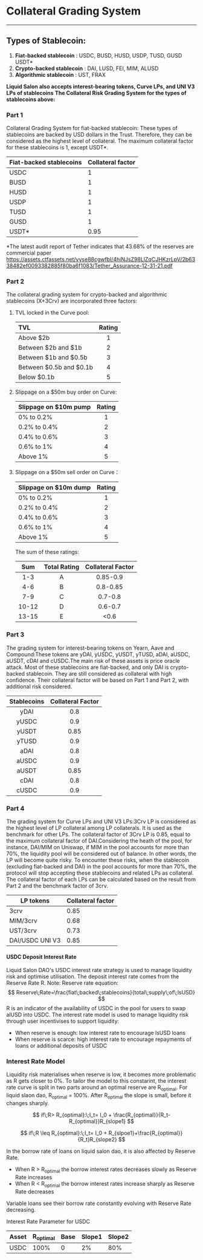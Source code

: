 

















# Collateral Grading System

---

## Types of Stablecoin:

1. **Fiat-backed stablecoin** : USDC, BUSD, HUSD, USDP, TUSD, GUSD USDT*
2. **Crypto-backed stablecoin** : DAI, LUSD, FEI, MIM, ALUSD
3. **Algorithmic stablecoin** : UST, FRAX

**Liquid Salon also accepts interest-bearing tokens, Curve LPs, and UNI V3 LPs of stablecoins**
**The Collateral Risk Grading System for the types of stablecoins above:**

### Part 1

Collateral Grading System for fiat-backed stablecoin: These types of stablecoins are backed by USD dollars in the Trust. Therefore, they can be considered as the highest level of collateral. The maximum collateral factor for these stablecoins is 1, except USDT*.

| Fiat-backed stablecoins | Collateral factor |
| ----------------------- | ----------------- |
| USDC                    | 1                 |
| BUSD                    | 1                 |
| HUSD                    | 1                 |
| USDP                    | 1                 |
| TUSD                    | 1                 |
| GUSD                    | 1                 |
| USDT*                   | 0.95              |

*The latest audit report of Tether indicates that 43.68% of the reserves are commercial paper https://assets.ctfassets.net/vyse88cgwfbl/4hiNJsZ98LlZqCJHKzrLpV/2b6338482ef0093382885f80ba6f1083/Tether_Assurance-12-31-21.pdf 



### Part 2

The collateral grading system for crypto-backed and algorithmic stablecoins (X+3Crv) are incorporated three factors:

1. TVL locked in the Curve pool:

   | TVL                     | Rating |
   | :---------------------- | :----: |
   | Above $2b               |   1    |
   | Between $2b and $1b     |   2    |
   | Between $1b and $0.5b   |   3    |
   | Between $0.5b and $0.1b |   4    |
   | Below $0.1b             |   5    |

   

2. Slippage on a $50m buy order on Curve:

   | Slippage on $10m pump | Rating |
   | --------------------- | :----: |
   | 0% to 0.2%            |   1    |
   | 0.2% to 0.4%          |   2    |
   | 0.4% to 0.6%          |   3    |
   | 0.6% to 1%            |   4    |
   | Above 1%              |   5    |

   

3. Slippage on a $50m sell order on Curve：

   | Slippage on $10m dump | Rating |
   | --------------------- | :----: |
   | 0% to 0.2%            |   1    |
   | 0.2% to 0.4%          |   2    |
   | 0.4% to 0.6%          |   3    |
   | 0.6% to 1%            |   4    |
   | Above 1%              |   5    |

   The sum of these ratings:

   |  Sum  | Total Rating | Collateral Factor |
   | :---: | :----------: | :---------------: |
   |  1-3  |      A       |     0.85-0.9      |
   |  4-6  |      B       |     0.8-0.85      |
   |  7-9  |      C       |      0.7-0.8      |
   | 10-12 |      D       |      0.6-0.7      |
   | 13-15 |      E       |       <0.6        |

   

### Part 3

The grading system for interest-bearing tokens on Yearn, Aave and Compound:These tokens are yDAI, yUSDC, yUSDT, yTUSD, aDAI, aUSDC, aUSDT, cDAI and cUSDC.The main risk of these assets is price oracle attack. Most of these stablecoins are fiat-backed, and only DAI is crypto-backed stablecoin. They are still considered as collateral with high confidence. Their collateral factor will be based on Part 1 and Part 2, with additional risk considered.

| Stablecoins | Collateral Factor |
| :---------: | :---------------: |
|    yDAI     |        0.8        |
|    yUSDC    |        0.9        |
|    yUSDT    |       0.85        |
|    yTUSD    |        0.9        |
|    aDAI     |        0.8        |
|    aUSDC    |        0.9        |
|    aUSDT    |       0.85        |
|    cDAI     |        0.8        |
|    cUSDC    |        0.9        |

### Part 4

The grading system for Curve LPs and UNI V3 LPs:3Crv LP is considered as the highest level of LP collateral among LP collaterals. It is used as the benchmark for other LPs. The collateral factor of 3Crv LP is 0.85, equal to the maximum collateral factor of DAI.Considering the heath of the pool, for instance, DAI/MIM on Uniswap, if MIM in the pool accounts for more than 70%, the liquidity pool will be considered out of balance. In other words, the LP will become quite risky. To encounter these risks, when the stablecoin (excluding fiat-backed and DAI) in the pool accounts for more than 70%, the protocol will stop accepting these stablecoins and related LPs as collateral. The collateral factor of each LPs can be calculated based on the result from Part 2 and the benchmark factor of 3crv.

| LP tokens       | Collateral factor |
| --------------- | ----------------- |
| 3crv            | 0.85              |
| MIM/3crv        | 0.68              |
| UST/3crv        | 0.73              |
| DAI/USDC UNI V3 | 0.85              |



#### USDC Deposit Interest Rate

Liquid Salon DAO's USDC interest rate strategy is used to manage liquidity risk and optimise utilisation. The deposit interest rate comes from the Reserve Rate R. Note: Reserve rate equation: 
$$
Reserve\;Rate=\frac{fiat\;backed\;stablecoins}{total\;supply\;of\;lsUSD}
$$
R is an indicator of the availability of USDC in the pool for users to swap alUSD into USDC. The interest rate model is used to manage liquidity risk through user incentivises to support liquidity:

- When reserve is enough: low interest rate to encourage lsUSD loans
- When reserve is scarce: high interest rate to encourage repayments of loans or additional deposits of USDC

### Interest Rate Model

Liquidity risk materialises when reserve is low, it becomes more problematic as R gets closer to 0%. To tailor the model to this constarint, the interest rate curve is split in two parts around an optimal reserve are R<sub>optimal</sub>. For liquid slaon dao, R<sub>optimal</sub> = 100%. After R<sub>optimal</sub> the slope is small, before it changes sharply.  

$$
if\;R> R_{optimal}:\;I_t= I_0 + \frac{R_{optimal}}{R_t-R_{optimal}}R_{slope1}
$$

$$
if\;R \leq R_{optimal}:\;I_t= I_0 + R_{slpoe1}+\frac{R_{optimal}}{R_t}R_{slope2}
$$


In the borrow rate of loans on liquid salon dao, it is also affected by Reserve Rate. 

- When R > R<sub>optimal</sub> the borrow interest rates decreases slowly as Reserve Rate increases
- When R < R<sub>optimal</sub> the borrow interest rates increase sharply as Reserve Rate decreases

Variable loans see their borrow rate constantly evolving with Reserve Rate decreasing. 

Interest Rate Parameter for USDC

| Asset | R<sub>optimal</sub> | Base | Slope1 | Slope2 |
| ----- | ------------------- | ---- | ------ | ------ |
| USDC  | 100%                | 0    | 2%     | 80%    |



